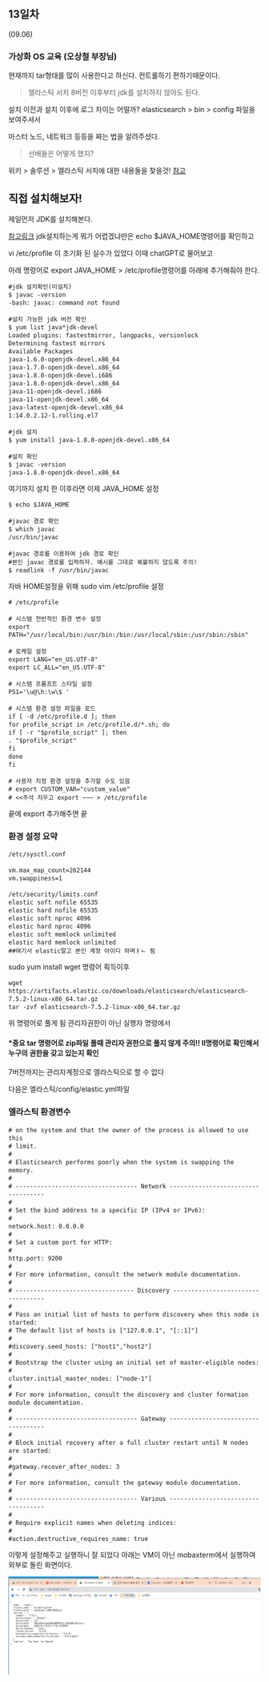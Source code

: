 ## 13일차
(09.06)

### 가상화 OS 교육 (오상철 부장님)

현재까지 tar형태를 많이 사용한다고 하신다. 컨트롤하기 편하기때문이다.
> 엘라스틱 서치 8버전 이후부터 jdk를 설치하지 않아도 된다.

설치 이전과 설치 이후에 로그 차이는 어떨까?
elasticsearch > bin > config 파일을 보여주셔서

마스터 노드, 네트워크 등등을 짜는 법을 알려주셨다.

> 선배들은 어떻게 했지?

위키 > 솔루션 > 엘라스틱 서치에 대한 내용들을 찾을것!
[참고](https://wiki.lloydk.co.kr/pages/viewpage.action?pageId=7080156)



## 직접 설치해보자!

제일먼저 JDK를 설치해본다.

[참고링크](https://studying-penguin.tistory.com/2)
jdk설치하는게 뭐가 어렵겠냐만은 echo $JAVA_HOME명령어를 확인하고

vi /etc/profile 이 초기화 된 실수가 있었다 이때 chatGPT로 물어보고

아래 명령어로 export JAVA_HOME > /etc/profile명령어를 아래에 추가해줘야 한다.


    #jdk 설치확인(미설치)
    $ javac -version
    -bash: javac: command not found
    
    #설치 가능한 jdk 버전 확인
    $ yum list java*jdk-devel
    Loaded plugins: fastestmirror, langpacks, versionlock
    Determining fastest mirrors
    Available Packages
    java-1.6.0-openjdk-devel.x86_64
    java-1.7.0-openjdk-devel.x86_64
    java-1.8.0-openjdk-devel.i686  
    java-1.8.0-openjdk-devel.x86_64
    java-11-openjdk-devel.i686     
    java-11-openjdk-devel.x86_64   
    java-latest-openjdk-devel.x86_64                                                                               1:14.0.2.12-1.rolling.el7
    
    #jdk 설치
    $ yum install java-1.8.0-openjdk-devel.x86_64
    
    #설치 확인
    $ javac -version
    java-1.8.0-openjdk-devel.x86_64

여기까지 설치 한 이후라면 이제 JAVA_HOME 설정

    $ echo $JAVA_HOME
    
    #javac 경로 확인
    $ which javac
    /usr/bin/javac
    
    #javac 경로를 이용하여 jdk 경로 확인
    #본인 javac 경로를 입력하자. 예시를 그대로 복붙하지 않도록 주의!
    $ readlink -f /usr/bin/javac

자바 HOME설정을 위해 sudo vim /etc/profile 설정

    # /etc/profile

    # 시스템 전반적인 환경 변수 설정
    export PATH="/usr/local/bin:/usr/bin:/bin:/usr/local/sbin:/usr/sbin:/sbin"
    
    # 로케일 설정
    export LANG="en_US.UTF-8"
    export LC_ALL="en_US.UTF-8"
    
    # 시스템 프롬프트 스타일 설정
    PS1='\u@\h:\w\$ '
    
    # 시스템 환경 설정 파일을 로드
    if [ -d /etc/profile.d ]; then
    for profile_script in /etc/profile.d/*.sh; do
    if [ -r "$profile_script" ]; then
    . "$profile_script"
    fi
    done
    fi
    
    # 사용자 지정 환경 설정을 추가할 수도 있음
    # export CUSTOM_VAR="custom_value"
    # <<주석 지우고 export ~~~ > /etc/profile

끝에 export 추가해주면 끝


### 환경 설정 요약

    /etc/sysctl.conf
    
    vm.max_map_count=262144
    vm.swappiness=1
    
    /etc/security/limits.conf
    elastic soft nofile 65535
    elastic hard nofile 65535
    elastic soft nproc 4096
    elastic hard nproc 4096
    elastic soft memlock unlimited
    elastic hard memlock unlimited
    ##여기서 elastic말고 본인 계정 아이디 하며ㅑㄴ 됨

sudo yum install wget 명령어 획득이후
   
    wget https://artifacts.elastic.co/downloads/elasticsearch/elasticsearch-7.5.2-linux-x86_64.tar.gz
    tar -zvf elasticsearch-7.5.2-linux-x86_64.tar.gz

위 명령어로 풀게 됨
관리자권한이 아닌 실행자 명령에서

#### *중요 tar 명령어로 zip파일 풀때 관리자 권한으로 풀지 않게 주의!! ll명령어로 확인해서 누구의 권한을 갖고 있는지 확인

7버전까지는 관리자계정으로 엘라스틱으로 할 수 없다

다음은 엘라스틱/config/elastic.yml파일

### 엘라스틱 환경변수

    # on the system and that the owner of the process is allowed to use this
    # limit.
    #
    # Elasticsearch performs poorly when the system is swapping the memory.
    #
    # ---------------------------------- Network -----------------------------------
    #
    # Set the bind address to a specific IP (IPv4 or IPv6):
    #
    network.host: 0.0.0.0
    #
    # Set a custom port for HTTP:
    #
    http.port: 9200
    #
    # For more information, consult the network module documentation.
    #
    # --------------------------------- Discovery ----------------------------------
    #
    # Pass an initial list of hosts to perform discovery when this node is started:
    # The default list of hosts is ["127.0.0.1", "[::1]"]
    #
    #discovery.seed_hosts: ["host1","host2"]
    #
    # Bootstrap the cluster using an initial set of master-eligible nodes:
    #
    cluster.initial_master_nodes: ["node-1"]
    #
    # For more information, consult the discovery and cluster formation module documentation.
    #
    # ---------------------------------- Gateway -----------------------------------
    #
    # Block initial recovery after a full cluster restart until N nodes are started:
    #
    #gateway.recover_after_nodes: 3
    #
    # For more information, consult the gateway module documentation.
    #
    # ---------------------------------- Various -----------------------------------
    #
    # Require explicit names when deleting indices:
    #
    #action.destructive_requires_name: true


이렇게 설정해주고 실행하니 잘 되었다
아래는 VM이 아닌 mobaxterm에서 실행하여 외부로 돌린 화면이다.

![img.png](img.png)